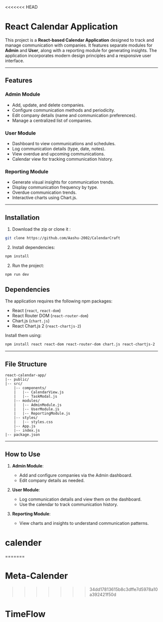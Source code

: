<<<<<<< HEAD
# React Calendar Application

This project is a **React-based Calendar Application** designed to track and manage communication with companies. It features separate modules for **Admin** and **User**, along with a reporting module for generating insights. The application incorporates modern design principles and a responsive user interface.

---

## Features

### Admin Module
- Add, update, and delete companies.
- Configure communication methods and periodicity.
- Edit company details (name and communication preferences).
- Manage a centralized list of companies.

### User Module
- Dashboard to view communications and schedules.
- Log communication details (type, date, notes).
- View overdue and upcoming communications.
- Calendar view for tracking communication history.

### Reporting Module
- Generate visual insights for communication trends.
- Display communication frequency by type.
- Overdue communication trends.
- Interactive charts using Chart.js.

---

## Installation

1. Download the zip or clone it :
```bash
git clone https://github.com/Aashu-2002/CalendarCraft
```

2. Install dependencies:
```bash
npm install
```

2. Run the project:
```bash
npm run dev
```

## Dependencies

The application requires the following npm packages:

- React (`react`, `react-dom`)
- React Router DOM (`react-router-dom`)
- Chart.js (`chart.js`)
- React Chart.js 2 (`react-chartjs-2`)

Install them using:
```bash
npm install react react-dom react-router-dom chart.js react-chartjs-2
```

---

## File Structure
```
react-calendar-app/
|-- public/
|-- src/
    |-- components/
    |   |-- CalendarView.js
    |   |-- TaskModal.js
    |-- modules/
    |   |-- AdminModule.js
    |   |-- UserModule.js
    |   |-- ReportingModule.js
    |-- styles/
    |   |-- styles.css
    |-- App.js
    |-- index.js
|-- package.json
```

---

## How to Use

1. **Admin Module**:
   - Add and configure companies via the Admin dashboard.
   - Edit company details as needed.

2. **User Module**:
   - Log communication details and view them on the dashboard.
   - Use the calendar to track communication history.

3. **Reporting Module**:
   - View charts and insights to understand communication patterns.
# calender
=======
# Meta-Calender
>>>>>>> 34dd17813615b8c3dffe7d5978a10a392421f50d
# TimeFlow
